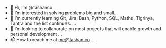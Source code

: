 - 👋 Hi, I’m @tashanco
- 👀 I’m interested in solving problems big and small...
- 🌱 I’m currently learning Git, Jira, Bash, Python, SQL, Maths, Tigrinya, Tantra and the list continues. ...
- 💞️ I’m looking to collaborate on most projects that will enable growth and personal development ...
- 📫 How to reach me at me@tashan.co ...

<!---
tashanco/tashanco is a ✨ special ✨ repository because its `README.md` (this file) appears on your GitHub profile.
You can click the Preview link to take a look at your changes.
--->
